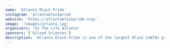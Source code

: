 ```yaml
---
name: 'Atlanta Black Pride'
instagram: 'atlantablackpride'
website: 'https://atlantablackpride.org/'
image: '/images/atlanta.jpg'
organizers: 'In The Life Atlanta'
sponsors: ['Gilead Sciences']
description: 'Atlanta Black Pride is one of the largest Black LGBTQ+ pride celebrations in the world, held annually over Labor Day weekend.'
---
```

